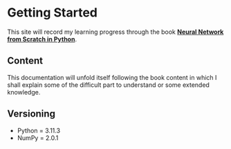 # Getting Started

This site will record my learning progress through the book **[Neural Network from Scratch in Python](https://github.com/Dev-Gaju/NNFS-book-with-Implementation/blob/master/Neural%20Networks%20from%20Scratch%20in%20Python.pdf)**.

## Content

This documentation will unfold itself following the book content in which I shall explain some of the difficult part to understand or some extended knowledge.

## Versioning

- Python = 3.11.3
- NumPy = 2.0.1
